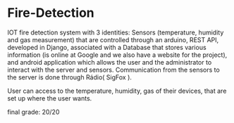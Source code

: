 # Fire-Detection


IOT fire detection system with 3 identities: Sensors (temperature, humidity and gas measurement) that are controlled through an arduino, REST API, developed in Django, associated with a Database that stores various information (is online at Google and we also have a website for the project), and android application which allows the user and the administrator to interact with the server and sensors. Communication from the sensors to the server is done through Rádio( SigFox ).

User can access to the temperature, humidity, gas of their devices, that are set up where the user wants.

final grade: 20/20
